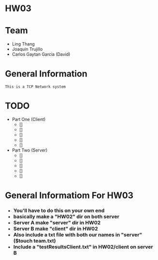 # HW03 

# Team 
* Ling Thang 
* Joaquin Trujillo 
* Carlos Gaytan Garcia (David)

# General Information 
    This is a TCP Network system 

# TODO 
* Part One (Client)
    - [] 
    - []
    - []
    - []
    - []
* Part Two (Server)
    - []
    - []
    - []
    - []
    - []
# General Informatiom For HW03 
<h3>
    <ul>
        <li>You'll have to do this on your own end </li>
        <li>basically make a "HW02" dir on both server </li>
        <li>Server A make "server" dir in HW02 </li>
        <li>Server B make "client" dir in HW02 </li>
        <li>Also include a txt file with both our names in "server" ($touch team.txt) </li>
        <li>Include a "testResultsClient.txt" in HW02/client on server B </li>
    </ul>   
</h3>
